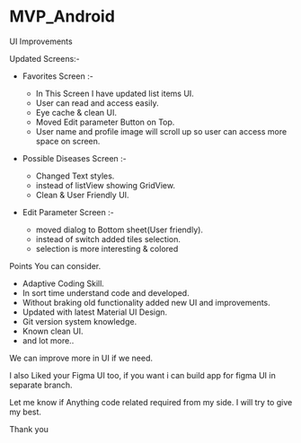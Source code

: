# MVP_Android
UI Improvements


Updated Screens:- 

- Favorites Screen :- 
    - In This Screen I have updated list items UI.
    - User can read and access easily.
    - Eye cache & clean UI.
    - Moved Edit parameter Button on Top. 
    - User name and profile image will scroll up so user can access more space on screen.
  
- Possible Diseases Screen :- 
    - Changed Text styles.
    - instead of listView showing GridView.
    - Clean & User Friendly UI.
  
- Edit Parameter Screen :-
    - moved dialog to Bottom sheet(User friendly).
    - instead of switch added tiles selection.
    - selection is more interesting & colored


Points You can consider.

- Adaptive Coding Skill.
- In sort time understand code and developed.
- Without braking old functionality added new UI and improvements.
- Updated with latest Material UI Design.
- Git version system knowledge.
- Known clean UI.
- and lot more..

We can improve more in UI if we need.

I also Liked your Figma UI too, if you want i can build app for figma UI in separate branch.

Let me know if Anything code related required from my side. I will try to give my best.

Thank you